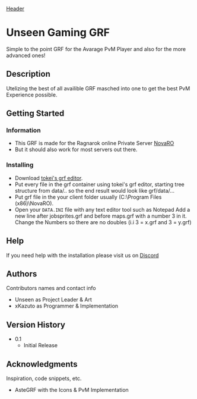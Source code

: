 
[Header](https://unseen-gaming.com/images/header.png)
# Unseen Gaming GRF

Simple to the point GRF for the Avarage PvM Player and also for the more advanced ones!

## Description

Utelizing the best of all availible GRF masched into one to get the best PvM Experience possible.

## Getting Started

### Information

* This GRF is made for the Ragnarok online Private Server [NovaRO](https://novaragnarok.com)
* But it should also work for most servers out there.

### Installing
* Download [tokei's grf editor](https://rathena.org/board/topic/77080-grf-grf-editor/).
* Put every file in the grf container using tokei's grf editor, starting tree structure from data/.. so the end result would look like grf/data/...
* Put grf file in the your client folder usually (C:\Program Files (x86)\NovaRO).
* Open your ``DATA.INI`` file with any text editor tool such as Notepad Add a new line after jobsprites.grf and before maps.grf with a number 3 in it. Change the Numbers so there are no doubles (i.i 3 = x.grf and 3 = y.grf)


## Help

If you need help with the installation please visit us on [Discord](https://discord.gg/eAQ3sWeUZr)


## Authors

Contributors names and contact info

* Unseen as Project Leader & Art 
* xKazuto as Programmer & Implementation


## Version History

* 0.1
    * Initial Release


## Acknowledgments

Inspiration, code snippets, etc.
* AsteGRF with the Icons & PvM Implementation
